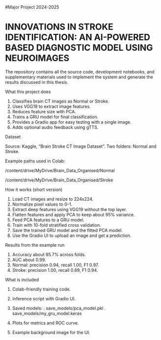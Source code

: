 #Major Project 2024-2025
# INNOVATIONS IN STROKE IDENTIFICATION: AN AI-POWERED BASED DIAGNOSTIC MODEL USING NEUROIMAGES

The repository contains all the source code, development notebooks, and supplementary materials used to implement the system and generate the results discussed in this thesis.  

What this project does

1. Classifies brain CT images as Normal or Stroke.
2. Uses VGG19 to extract image features.
3. Reduces feature size with PCA.
4. Trains a GRU model for final classification.
5. Provides a Gradio app for easy testing with a single image.
6. Adds optional audio feedback using gTTS.

Dataset 

Source: Kaggle, “Brain Stroke CT Image Dataset”.
Two folders: Normal and Stroke.

Example paths used in Colab:

/content/drive/MyDrive/Brain_Data_Organised/Normal

/content/drive/MyDrive/Brain_Data_Organised/Stroke 

How it works (short version)

1. Load CT images and resize to 224x224.
2. Normalize pixel values to 0–1.
3. Extract deep features using VGG19 without the top layer.
4. Flatten features and apply PCA to keep about 95% variance.
5. Feed PCA features to a GRU model.
6. Train with 10-fold stratified cross validation.
7. Save the trained GRU model and the fitted PCA model.
8. Use the Gradio UI to upload an image and get a prediction.

Results from the example run

1. Accuracy about 95.7% across folds.
2. AUC about 0.99.
3. Normal: precision 0.94, recall 1.00, F1 0.97.
4. Stroke: precision 1.00, recall 0.89, F1 0.94.

What is included

1. Colab-friendly training code.

2. Inference script with Gradio UI.

3. Saved models:
    . save_models/pca_model.pkl
    . save_models/my_gru_model.keras

4. Plots for metrics and ROC curve.
5. Example background image for the UI.
